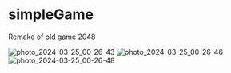 # simpleGame
Remake of old game 2048

![photo_2024-03-25_00-26-43](https://github.com/RomanKorobov/simpleGame/assets/102857883/19b705da-baa5-42ae-8c54-46d40663d351)
![photo_2024-03-25_00-26-46](https://github.com/RomanKorobov/simpleGame/assets/102857883/6a2bb14b-aef7-4121-b705-32e741b872a6)
![photo_2024-03-25_00-26-48](https://github.com/RomanKorobov/simpleGame/assets/102857883/57ed3096-c76c-4a4f-be59-3fa1b23a0c79)
